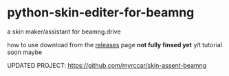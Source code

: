# python-skin-editer-for-beamng

a skin maker/assistant for beamng.drive

how to use download from the [releases](https://github.com/myrccar/python-skin-editer-for-beamng/releases) page **not fully finsed yet** 
y/t tutorial soon maybe

UPDATED PROJECT: https://github.com/myrccar/skin-assent-beamng
